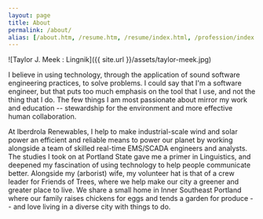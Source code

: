 ```yaml
---
layout: page
title: About
permalink: /about/
alias: [/about.htm, /resume.htm, /resume/index.html, /profession/index.html, /profession/resume/index.html]
---
```


![Taylor J. Meek : Lingnik]({{ site.url }}/assets/taylor-meek.jpg)

I believe in using technology, through the application of sound software engineering practices, to solve problems. I could say that I'm a software engineer, but that puts too much emphasis on the tool that I use, and not the thing that I do. The few things I am most passionate about mirror my work and education -- stewardship for the environment and more effective human collaboration.

At Iberdrola Renewables, I help to make industrial-scale wind and solar power an efficient and reliable means to power our planet by working alongside a team of skilled real-time EMS/SCADA engineers and analysts. The studies I took on at Portland State gave me a primer in Linguistics, and deepened my fascination of using technology to help people communicate better. Alongside my (arborist) wife, my volunteer hat is that of a crew leader for Friends of Trees, where we help make our city a greener and greater place to live. We share a small home in Inner Southeast Portland where our family raises chickens for eggs and tends a garden for produce -- and love living in a diverse city with things to do.
